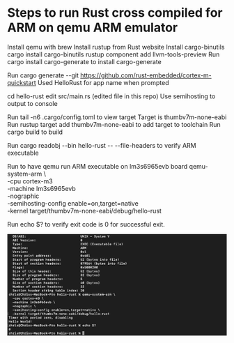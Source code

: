 # Steps to run Rust cross compiled for ARM on qemu ARM emulator

Install qemu with brew
Install rustup from Rust website
Install cargo-binutils
    cargo install cargo-binutils
    rustup component add llvm-tools-preview
Run cargo install cargo-generate to install cargo-generate

Run cargo generate --git https://github.com/rust-embedded/cortex-m-quickstart
Used HelloRust for app name when prompted

cd hello-rust
edit src/main.rs (edited file in this repo)
Use semihosting to output to console

Run tail -n6 .cargo/config.toml to view target
Target is thumbv7m-none-eabi
Run rustup target add thumbv7m-none-eabi to add target to toolchain
Run cargo build to build

Run cargo readobj --bin hello-rust -- --file-headers to verify ARM executable

Run to have qemu run ARM executable on lm3s6965evb board
qemu-system-arm \                                                                
  -cpu cortex-m3 \
  -machine lm3s6965evb \
  -nographic \
  -semihosting-config enable=on,target=native \
  -kernel target/thumbv7m-none-eabi/debug/hello-rust


Run echo $? to verify exit code is 0 for successful exit.

![Success](HelloRust.png)